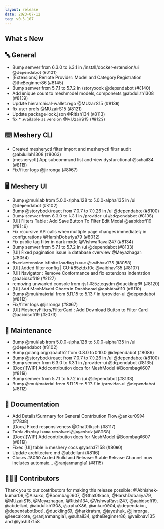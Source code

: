 ```yaml
---
layout: release
date: 2023-07-12
tag: v0.6.107
---
```


## What's New
## 🔤 General
- Bump semver from 6.3.0 to 6.3.1 in /install/docker-extension/ui @dependabot (#8131)
- [Extensions] Remote Provider: Model and Category Registration @theBeginner86 (#8145)
- Bump semver from 5.7.1 to 5.7.2 in /storybook @dependabot (#8140)
- Add unique count to meshmodel models, components @abdullah1308 (#8139)
- Update hierarchical-wallet.rego @MUzairS15 (#8136)
- fix user prefs @MUzairS15 (#8121)
- Update package-lock.json @Ritish134 (#8113)
- fix * available as version @MUzairS15 (#8123)

## ⌨️ Meshery CLI

- Created mesheryctl filter import and mesheryctl filter audit @abdullah1308 (#8063)
- [mesheryctl] App subcommand list and view dysfunctional @suhail34 (#8118)
- Fix/filter logs @jinronga (#8067)

## 🖥 Meshery UI

- Bump @mui/lab from 5.0.0-alpha.128 to 5.0.0-alpha.135 in /ui @dependabot (#8102)
- Bump @storybook/react from 7.0.7 to 7.0.26 in /ui @dependabot (#8100)
- Bump semver from 6.3.0 to 6.3.1 in /provider-ui @dependabot (#8135)
- [UI] Filters Table :  Add Save Button To Filter Edit Modal @aabidsofi19 (#8146)
- Fix recursive API calls when multiple page changes immediately in configurations @HarshDobariya79 (#8032)
- Fix public tag filter in dark mode @VishwaRaval247 (#8134)
- Bump semver from 5.7.1 to 5.7.2 in /ui @dependabot (#8133)
- [UI] Fixed pagination issue in database overview @Meyazhagan (#8064)
- fixed extension infinite loading issue @vaibhav135 (#8058)
- [UI] Added filter config | CU-#85ztdxf0d @vaibhav135 (#8107)
- [UI] Navigator :  Remove Conformance and fix extentions indentation @aabidsofi19 (#8127)
- removing unwanted console from rjsf #85zteqydm @duckling69 (#8120)
- [UI] Add MeshModel  Charts in Dashboard  @aabidsofi19 (#8110)
- Bump @mui/material from 5.11.15 to 5.13.7 in /provider-ui @dependabot (#8112)
- Fix/filter logs @jinronga (#8067)
- [UI] MesheryFilters/FilterCard  : Add Download Button to Filter Card  @aabidsofi19 (#8073)

## 🧰 Maintenance

- Bump @mui/lab from 5.0.0-alpha.128 to 5.0.0-alpha.135 in /ui @dependabot (#8102)
- Bump golang.org/x/oauth2 from 0.8.0 to 0.10.0 @dependabot (#8089)
- Bump @storybook/react from 7.0.7 to 7.0.26 in /ui @dependabot (#8100)
- Bump semver from 6.3.0 to 6.3.1 in /provider-ui @dependabot (#8135)
- [Docs][WIP] Add contribution docs for MeshModel @Boombag0607 (#8119)
- Bump semver from 5.7.1 to 5.7.2 in /ui @dependabot (#8133)
- Bump @mui/material from 5.11.15 to 5.13.7 in /provider-ui @dependabot (#8112)

## 📖 Documentation

- Add Details/Summary for General Contribution Flow @ankur0904 (#7838)
- [Docs] Fixed responsiveness  @Ghat0tkach (#8117)
- Table display issue resolved @jayeshuk (#8068)
- [Docs][WIP] Add contribution docs for MeshModel @Boombag0607 (#8119)
- Fixed [UI] table in meshery docs @yash37158 (#8060)
- Update architecture.md @abdellani (#8116)
- Closes #8050 Added Build and Release: Stable Release Channel now includes automate… @ranjanmangla1 (#8115)

## 👨🏽‍💻 Contributors

Thank you to our contributors for making this release possible:
@Abhishek-kumar09, @Aisuko, @Boombag0607, @Ghat0tkach, @HarshDobariya79, @MUzairS15, @Meyazhagan, @Ritish134, @VishwaRaval247, @aabidsofi19, @abdellani, @abdullah1308, @alphaX86, @ankur0904, @dependabot, @dependabot[bot], @duckling69, @harkiratsm, @jayeshuk, @jinronga, @leecalcote, @ranjanmangla1, @suhail34, @theBeginner86, @vaibhav135 and @yash37158
